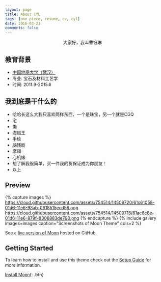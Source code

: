 ```yaml
---
layout: page
title: About CYL
tags: [one piece, resume, cv, cyl]
date: 2016-03-21
comments: false
---
```

    

<center>大家好，我叫曹钰琳</center>

## 教育背景
* [中国地质大学（武汉）](http://www.cug.edu.cn)
* 专业: 宝石及材料工艺学
* 时间: 2011.9-2015.6
## 我到底是干什么的
* 哈哈长这么大我只喜欢两样东西，一个是珠宝，另一个就是CGQ
* 宅
* 懒
* 海贼王
* 手绘
* 脑残剧
* 摩羯
* 心机婊
* 想了解我很简单，买一件我的货保证成为你朋友！
* 以上


## Preview

{% capture images %}
    https://cloud.githubusercontent.com/assets/754514/14509720/61c61058-01d6-11e6-93ab-0918515ecd56.png
    https://cloud.githubusercontent.com/assets/754514/14509716/61ac6c8e-01d6-11e6-879f-8308883de790.png
{% endcapture %}
{% include gallery images=images caption="Screenshots of Moon Theme" cols=2 %}

See a [live version of Moon](http://taylantatli.github.io/Moon) hosted on GitHub.

## Getting Started

To learn how to install and use this theme check out the [Setup Guide](http://taylantatli.me/Moon/moon-theme/) for more information.
      
[Install Moon](https://github.com/TaylanTatli/Moon){: .btn}
